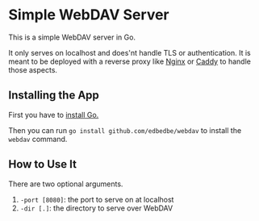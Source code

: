 # Simple WebDAV Server

This is a simple WebDAV server in Go.

It only serves on localhost and does'nt handle TLS or authentication.
It is meant to be deployed with a reverse proxy
like [Nginx][nginx] or [Caddy][caddy] to handle those aspects.

[nginx]: https://nginx.org/
[caddy]: https://caddyserver.com/

## Installing the App

First you have to [install Go.][go]

[go]: https://golang.org/doc/install

Then you can run `go install github.com/edbedbe/webdav`
to install the `webdav` command.

## How to Use It

There are two optional arguments.

1. `-port [8080]`: the port to serve on at localhost
2. `-dir [.]`: the directory to serve over WebDAV


